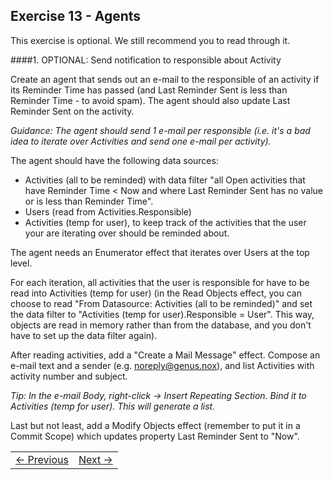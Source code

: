 ## Exercise 13 - Agents

This exercise is optional. We still recommend you to read through it. 

####1. OPTIONAL: Send notification to responsible about Activity

Create an agent that sends out an e-mail to the responsible of an activity if its Reminder Time has passed (and Last Reminder Sent is less than Reminder Time - to avoid spam). The agent should also update Last Reminder Sent on the activity. 

*Guidance: The agent should send 1 e-mail per responsible (i.e. it's a bad idea to iterate over Activities and send one e-mail per activity).*

The agent should have the following data sources:
  * Activities (all to be reminded) with data filter "all Open activities that have Reminder Time < Now and where Last Reminder Sent has no value or is less than Reminder Time".
  * Users (read from Activities.Responsible)
  * Activities (temp for user), to keep track of the activities that the user your are iterating over should be reminded about.
  
The agent needs an Enumerator effect that iterates over Users at the top level. 

For each iteration, all activities that the user is responsible for have to be read into Activities (temp for user) (in the Read Objects effect, you can choose to read "From Datasource: Activities (all to be reminded)" and set the data filter to "Activities (temp for user).Responsible = User". This way, objects are read in memory rather than from the database, and you don't have to set up the data filter again).
 
After reading activities, add a "Create a Mail Message" effect. Compose an e-mail text and a sender (e.g. noreply@genus.nox), and list Activities with activity number and subject. 

*Tip: In the e-mail Body, right-click -> Insert Repeating Section. Bind it to Activities (temp for user). This will generate a list.*

Last but not least, add a Modify Objects effect (remember to put it in a Commit Scope) which updates property Last Reminder Sent to "Now".


<table>
   <tr><td><a href="exercise-12.md"><- Previous</a></td><td align="right"><a href="exercise-14.md">Next -></a></td></tr>
</table>
